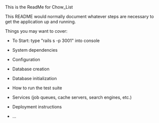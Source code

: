 This is the ReadMe for Chow_List

This README would normally document whatever steps are necessary to get the
application up and running.

Things you may want to cover:

* To Start: type "rails s -p 3001" into console

* System dependencies

* Configuration

* Database creation

* Database initialization

* How to run the test suite

* Services (job queues, cache servers, search engines, etc.)

* Deployment instructions

* ...
